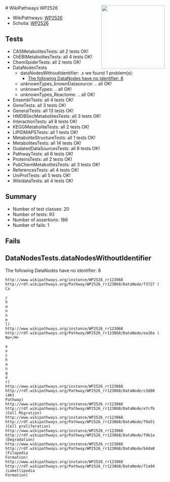 <img style="float: right; width: 200px" src="https://upload.wikimedia.org/wikipedia/commons/thumb/8/83/Wplogo_with_text_500.png/640px-Wplogo_with_text_500.png" />
# WikiPathways WP2526

* WikiPathways: [WP2526](https://wikipathways.org/pathways/WP2526)
* Scholia: [WP2526](https://scholia.toolforge.org/wikipathways/WP2526)
## Tests
* CASMetabolitesTests: all 2 tests OK!
* ChEBIMetabolitesTests: all 4 tests OK!
* ChemSpiderTests: all 2 tests OK!
* DataNodesTests
    * dataNodesWithoutIdentifier: .x we found 1 problem(s):
        * [The following DataNodes have no identifier: 8](#d2d32fa7)
    * unknownTypes_knownDatasource: .. all OK!
    * unknownTypes: .. all OK!
    * unknownTypes_Reactome: .. all OK!
* EnsemblTests: all 4 tests OK!
* GeneTests: all 3 tests OK!
* GeneralTests: all 13 tests OK!
* HMDBSecMetabolitesTests: all 3 tests OK!
* InteractionTests: all 8 tests OK!
* KEGGMetaboliteTests: all 2 tests OK!
* LIPIDMAPSTests: all 1 tests OK!
* MetaboliteStructureTests: all 1 tests OK!
* MetabolitesTests: all 14 tests OK!
* OudatedDataSourcesTests: all 8 tests OK!
* PathwayTests: all 6 tests OK!
* ProteinsTests: all 2 tests OK!
* PubChemMetabolitesTests: all 3 tests OK!
* ReferencesTests: all 4 tests OK!
* UniProtTests: all 5 tests OK!
* WikidataTests: all 4 tests OK!


## Summary

* Number of test classes: 20
* Number of tests: 93
* Number of assertions: 186
* Number of fails: 1

## Fails

<a name="d2d32fa7" />

## DataNodesTests.dataNodesWithoutIdentifier

The following DataNodes have no identifier: 8
```
http://www.wikipathways.org/instance/WP2526_rr123068 http://rdf.wikipathways.org/Pathway/WP2526_rr123068/DataNode/f3727 (
Ca

c
h
a
n
n
e
l)
http://www.wikipathways.org/instance/WP2526_rr123068 http://rdf.wikipathways.org/Pathway/WP2526_rr123068/DataNode/ea16a (
Na+/H+

e
x
c
h
a
n
g
e
r)
http://www.wikipathways.org/instance/WP2526_rr123068 http://rdf.wikipathways.org/Pathway/WP2526_rr123068/DataNode/c3d80 (Akt
Pathway)
http://www.wikipathways.org/instance/WP2526_rr123068 http://rdf.wikipathways.org/Pathway/WP2526_rr123068/DataNode/e7cfb (Cell Migration)
http://www.wikipathways.org/instance/WP2526_rr123068 http://rdf.wikipathways.org/Pathway/WP2526_rr123068/DataNode/f9a51 (Cell proliferation)
http://www.wikipathways.org/instance/WP2526_rr123068 http://rdf.wikipathways.org/Pathway/WP2526_rr123068/DataNode/f9b1a (Degradation)
http://www.wikipathways.org/instance/WP2526_rr123068 http://rdf.wikipathways.org/Pathway/WP2526_rr123068/DataNode/b4da8 (Filopodia
Formation)
http://www.wikipathways.org/instance/WP2526_rr123068 http://rdf.wikipathways.org/Pathway/WP2526_rr123068/DataNode/f1a94 (Lamellipodia
Formation)
```

